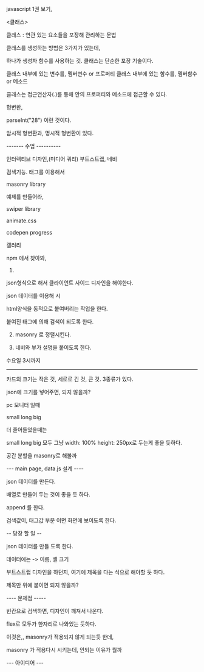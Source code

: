 javascript 1권 보기,


<클래스>

클래스 : 연관 있는 요소들을 포장해 관리하는 문법


클래스를 생성하는 방법은 3가지가 있는데,

하나가 생성자 함수를 사용하는 것. 클래스는 단순한 포장 기술이다.


클래스 내부에 있는 변수를, 멤버변수 or 프로퍼티
클래스 내부에 있는 함수를, 멤버함수 or 메소드

클래스는 접근연산자(.)를 통해 안의 프로퍼티와 메소드에 접근할 수 있다.


형변환,

parseInt("28")  이런 것이다.

암시적 형변환과, 명시적 형변환이 있다.










------- 수업 ----------

인터렉티브 디자인,(미디어 쿼리)
부트스트랩,
네비


검색기능. 태그를 이용해서


masonry library

예제를 만들어라,

swiper library

animate.css

codepen progress

갤러리

npm 에서 찾아봐,

1.

json형식으로 해서 클라이언트 사이드 디자인을 해야한다.

json 데이터를 이용해
시

html양식을 동적으로 붙여버리는 작업을 한다.


붙여진 태그에 의해 검색이 되도록 한다.

2. masonry 로 정렬시킨다.


3. 네비와 부가 설명을 붙이도록 한다.





수요일 3시까지











----------------

카드의 크기는 작은 것, 세로로 긴 것, 큰 것. 3종류가 있다.

json에 크기를 넣어주면, 되지 않을까?



pc 모니터 일때

small long big

더 줄어들었을때는

small long big 모두 그냥 width: 100% height: 250px로 두는게 좋을 듯하다.


공간 분할을 masonry로 해볼까





--- main page, data.js 설계 ----

json 데이터를 만든다.

배열로 만들어 두는 것이 좋을 듯 하다.

append 를 한다.


검색값이, 태그값 부분 이면 화면에 보이도록 한다.

-- 당장 할 일 --

json 데이터를 만들 도록 한다.

데이터에는 -> 이름, 셀 크기


부트스트랩 디자인을 하던지,
여기에 제목을 다는 식으로 해야할 듯 하다.

제목만 위에 붙이면 되지 않을까?

---- 문제점 -----

빈칸으로 검색하면, 디자인이 깨져서 나온다.

flex로 모두가 한자리로 나와있는 듯하다.

이것은,, masonry가 적용되지 않게 되는듯 한데,

masonry 가 적용다시 시키는데, 안되는 이유가 뭘까



--- 아이디어 ---
















